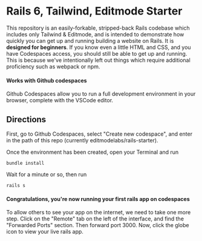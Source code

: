 # Rails 6, Tailwind, Editmode Starter

This repository is an easily-forkable, stripped-back Rails codebase which includes only Tailwind & Editmode, and is intended to demonstrate how quickly you can get up and running building a website on Rails. It is **designed for beginners**. If you know even a little HTML and CSS, and you have Codespaces access, you should still be able to get up and running. This is because we've intentionally left out things which require additional proficiency such as webpack or npm.  

#### Works with Github codespaces
Github Codespaces allow you to run a full development environment in your browser, complete with the VSCode editor.

## Directions

First, go to Github Codespaces, select "Create new codespace", and enter in the path of this repo (currently editmodelabs/rails-starter).

Once the environment has been created, open your Terminal and run 

`bundle install`

Wait for a minute or so, then run 

`rails s`

#### Congratulations, you're now running your first rails app on codespaces

To allow others to see your app on the internet, we need to take one more step. Click on the "Remote" tab on the left of the interface, and find the "Forwarded Ports" section. Then forward port 3000. Now, click the globe icon to view your live rails app.
